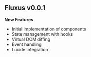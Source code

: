 ## Fluxus v0.0.1

**New Features**
- Initial implementation of components
- State management with hooks
- Virtual DOM diffing
- Event handling
- Lucide integration
